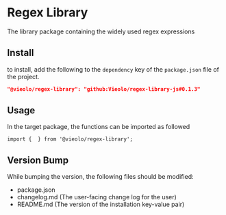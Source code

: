 # Regex Library
The library package containing the widely used regex expressions

## Install
to install, add the following to the `dependency` key of the `package.json` file of the project.

```json
"@vieolo/regex-library": "github:Vieolo/regex-library-js#0.1.3"
```

## Usage
In the target package, the functions can be imported as followed
```JS
import {  } from '@vieolo/regex-library';
```

## Version Bump
While bumping the version, the following files should be modified:
- package.json
- changelog.md (The user-facing change log for the user)
- README.md (The version of the installation key-value pair)
